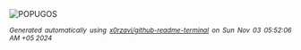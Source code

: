 <div align="justify">
<picture>
    <source media="(prefers-color-scheme: dark)" srcset="https://i.ibb.co/p16gQrx/output-gif.gif">
    <source media="(prefers-color-scheme: light)" srcset="https://i.ibb.co/p16gQrx/output-gif.gif">
    <img alt="POPUGOS" src="https://i.ibb.co/p16gQrx/output-gif.gif">
</picture>

<sub><i>Generated automatically using [x0rzavi/github-readme-terminal](https://github.com/x0rzavi/github-readme-terminal) on Sun Nov 03 05:52:06 AM +05 2024</i></sub>
</div>